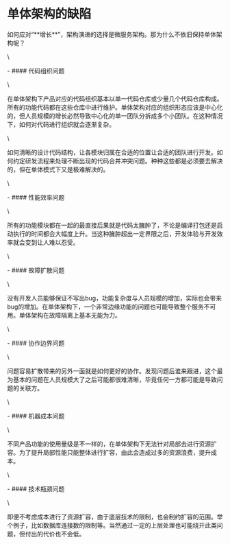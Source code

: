 # 单体架构的缺陷

如何应对“\*\*增长\*\*”，架构演进的选择是微服务架构。那为什么不依旧保持单体架构呢？

\


\- #### 代码组织问题

\


在单体架构下产品对应的代码组织基本以单一代码仓库或少量几个代码仓库构成。所有的功能代码都在这些仓库中进行维护。单体架构对应的组织形态应该是中心化的，但人员规模的增长必然导致中心化的单一团队分拆成多个小团队。在这种情况下，如何对代码进行组织就会逐渐复杂。

\


如何清晰的设计代码结构，让各模块归属在合适的位置让合适的团队进行开发。如何约定研发流程来处理不断出现的代码合并冲突问题。种种这些都是必须要去解决的，但在单体模式下又是极难解决的。

\


\- #### 性能效率问题

\


所有的功能模块都在一起的最直接后果就是代码太臃肿了，不论是编译打包还是启动执行的时间都会大幅度上升。当这种臃肿超出一定界限之后，开发体验与开发效率就会变到让人难以忍受。

\


\- #### 故障扩散问题

\


没有开发人员能够保证不写出bug，功能复杂度与人员规模的增加，实际也会带来bug的增加。在单体架构下，一个非常边缘功能的问题也可能导致整个服务不可用。单体架构在故障隔离上基本无能为力。

\


\- #### 协作边界问题

\


问题容易扩散带来的另外一面就是如何更好的协作。发现问题后谁来跟进，这个最为基本的问题在人员规模大了之后可能都很难清晰，毕竟任何一方都可能是导致问题的关联方。

\


\- #### 机器成本问题

\


不同产品功能的使用量级是不一样的，在单体架构下无法针对局部去进行资源扩容。为了提升局部性能只能整体进行扩容，由此会造成过多的资源浪费，提升成本。

\


\- #### 技术瓶颈问题

\


即便不考虑成本进行了资源扩容，由于底层技术的限制，也会制约扩容的范围。举个例子，比如数据库连接数的限制等。当然通过一定的上层处理也可能绕开此类问题，但付出的代价也不会低。
